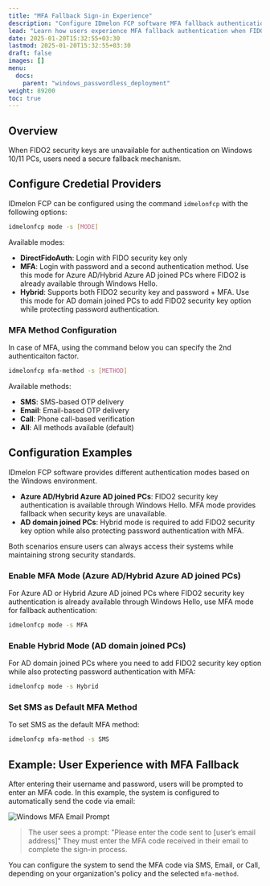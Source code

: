 ```yaml
---
title: "MFA Fallback Sign-in Experience"
description: "Configure IDmelon FCP software MFA fallback authentication when FIDO2 security keys are unavailable, using OTP over SMS, Email, and Call methods."
lead: "Learn how users experience MFA fallback authentication when FIDO2 security keys are not available and how to configure the fallback options."
date: 2025-01-20T15:32:55+03:30
lastmod: 2025-01-20T15:32:55+03:30
draft: false
images: []
menu:
  docs:
    parent: "windows_passwordless_deployment"
weight: 89200
toc: true
---
```


## Overview

When FIDO2 security keys are unavailable for authentication on Windows 10/11 PCs, users need a secure fallback mechanism.

## Configure Credetial Providers

IDmelon FCP can be configured using the command `idmelonfcp` with the following options:

```bash
idmelonfcp mode -s [MODE]
```

Available modes:

- **DirectFidoAuth**: Login with FIDO security key only
- **MFA**: Login with password and a second authentication method. Use this mode for Azure AD/Hybrid Azure AD joined PCs where FIDO2 is already available through Windows Hello.
- **Hybrid**: Supports both FIDO2 security key and password + MFA. Use this mode for AD domain joined PCs to add FIDO2 security key option while protecting password authentication.

### MFA Method Configuration

In case of MFA, using the command below you can specify the 2nd authenticaiton factor.

```bash
idmelonfcp mfa-method -s [METHOD]
```

Available methods:

- **SMS**: SMS-based OTP delivery
- **Email**: Email-based OTP delivery  
- **Call**: Phone call-based verification
- **All**: All methods available (default)

## Configuration Examples

 IDmelon FCP software provides different authentication modes based on the Windows environment.

- **Azure AD/Hybrid Azure AD joined PCs**: FIDO2 security key authentication is available through Windows Hello. MFA mode provides fallback when security keys are unavailable.
- **AD domain joined PCs**: Hybrid mode is required to add FIDO2 security key option while also protecting password authentication with MFA.

Both scenarios ensure users can always access their systems while maintaining strong security standards.

### Enable MFA Mode (Azure AD/Hybrid Azure AD joined PCs)

For Azure AD or Hybrid Azure AD joined PCs where FIDO2 security key authentication is already available through Windows Hello, use MFA mode for fallback authentication:

```bash
idmelonfcp mode -s MFA
```

### Enable Hybrid Mode (AD domain joined PCs)

For AD domain joined PCs where you need to add FIDO2 security key option while also protecting password authentication with MFA:

```bash
idmelonfcp mode -s Hybrid
```

### Set SMS as Default MFA Method

To set SMS as the default MFA method:

```bash
idmelonfcp mfa-method -s SMS
```

## Example: User Experience with MFA Fallback

After entering their username and password, users will be prompted to enter an MFA code. In this example, the system is configured to automatically send the code via email:

![Windows MFA Email Prompt](/images/vendor/DirectoryServicesIntegration/FCP/mfa-fallback-email-example.png)

> The user sees a prompt:
> "Please enter the code sent to [user’s email address]"
> They must enter the MFA code received in their email to complete the sign-in process.

You can configure the system to send the MFA code via SMS, Email, or Call, depending on your organization's policy and the selected `mfa-method`.
